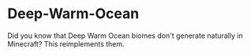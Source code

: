 # Deep-Warm-Ocean
Did you know that Deep Warm Ocean biomes don't generate naturally in Minecraft? This reimplements them.
